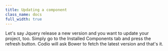 ```yaml
---
title: Updating a component
class_name: docs
full_width: true
---
```


Let's say Jquery release a new version and you want to update your project, too. Simply go to the Installed Components tab and press the refresh button. Codio will ask Bower to fetch the latest version and that's it. 

